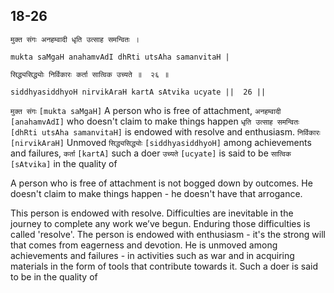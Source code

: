 ## 18-26


```shloka-sa
मुक्त संगः अनहम्वादी धृति उत्साह समन्वितः ।
```
```shloka-sa-hk
mukta saMgaH anahamvAdI dhRti utsAha samanvitaH |
```
```shloka-sa
सिद्ध्यसिद्ध्योः निर्विकारः कर्ता सात्विक उच्यते ॥  २६ ॥
```
```shloka-sa-hk
siddhyasiddhyoH nirvikAraH kartA sAtvika ucyate ||  26 ||
```

`मुक्त संगः` `[mukta saMgaH]` A person who is free of attachment, `अनहम्वादी` `[anahamvAdI]` who doesn't claim to make things happen `धृति उत्साह समन्वितः` `[dhRti utsAha samanvitaH]` is endowed with resolve and enthusiasm. `निर्विकारः` `[nirvikAraH]` Unmoved `सिद्ध्यसिद्ध्योः` `[siddhyasiddhyoH]` among achievements and failures, `कर्ता` `[kartA]` such a doer `उच्यते` `[ucyate]` is said to be `सात्विक` `[sAtvika]` in the quality of



A person who is free of attachment is not bogged down by outcomes. He doesn't claim to make things happen - he doesn't have that arrogance.



This person is endowed with resolve. Difficulties are inevitable in the journey to complete any work we’ve begun. Enduring those difficulties is called 'resolve'. 
The person is endowed with enthusiasm - it's the strong will that comes from eagerness and devotion. He is unmoved among achievements and failures - in activities such as war and in acquiring materials in the form of tools that contribute towards it. 
Such a doer is said to be in the quality of 

